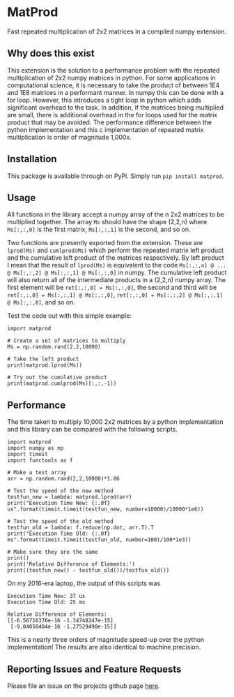 # MatProd
Fast repeated multiplication of 2x2 matrices in a compiled numpy extension.

## Why does this exist
This extension is the solution to a performance problem with the repeated multiplication of 2x2 numpy matrices in python.  For some applications in computational science, it is necessary to take the product of between 1E4 and 1E8 matrices in a performant manner.  In numpy this can be done with a for loop.  However, this introduces a tight loop in python which adds significant overhead to the task.  In addition, if the matrices being multiplied are small, there is additional overhead in the for loops used for the matrix product that may be avoided.  The performance difference between the python implementation and this c implementation of repeated matrix multiplication is order of magnitude 1,000x.

## Installation
This package is available through on PyPi.  Simply run `pip install matprod`.

## Usage
All functions in the library accept a numpy array of the n 2x2 matrices to be multiplied together.  The array `Ms` should have the shape (2,2,n) where `Ms[:,:,0]` is the first matrix, `Ms[:,:,1]` is the second, and so on.

Two functions are presently exported from the extension.  These are `lprod(Ms)` and `cumlprod(Ms)` which perform the repeated matrix left product and the cumulative left product of the matrices respectively.  By left product I mean that the result of `lprod(Ms)` is equivalent to the code `Ms[:,:,n] @ ... @ Ms[:,:,2] @ Ms[:,:,1] @ Ms[:,:,0]` in numpy.  The cumulative left product will also return all of the intermediate products in a (2,2,n) numpy array.  The first element will be `ret[:,:,0] = Ms[:,:,0]`, the second and third will be `ret[:,:,0] = Ms[:,:,1] @ Ms[:,:,0]`, `ret[:,:,0] = Ms[:,:,2] @ Ms[:,:,1] @ Ms[:,:,0]`, and so on.

Test the code out with this simple example:
```
import matprod

# Create a set of matrices to multiply
Ms = np.random.rand(2,2,10000)

# Take the left product
print(matprod.lprod(Ms))

# Try out the cumulative product
print(matprod.cumlprod(Ms)[:,:,-1])
```

## Performance
The time taken to multiply 10,000 2x2 matrices by a python implementation and this library can be compared with the following scripts.
```
import matprod
import numpy as np
import timeit
import functools as f

# Make a test array
arr = np.random.rand(2,2,10000)*1.06

# Test the speed of the new method
testfun_new = lambda: matprod.lprod(arr)
print("Execution Time New: {:.0f} us".format(timeit.timeit(testfun_new, number=10000)/10000*1e6))

# Test the speed of the old method
testfun_old = lambda: f.reduce(np.dot, arr.T).T
print("Execution Time Old: {:.0f} ms".format(timeit.timeit(testfun_old, number=100)/100*1e3))

# Make sure they are the same
print()
print('Relative Difference of Elements:')
print((testfun_new() - testfun_old())/testfun_old())
```

On my 2016-era laptop, the output of this scripts was
```
Execution Time New: 37 us
Execution Time Old: 25 ms

Relative Difference of Elements:
[[-6.56716376e-16 -1.34748247e-15]
 [-9.04050404e-16 -1.27529490e-15]]
```

This is a nearly three orders of magnitude speed-up over the python implementation!  The results are also identical to machine precision.

## Reporting Issues and Feature Requests
Please file an issue on the projects github page [here](https://github.com/electronsandstuff/MatProd).

